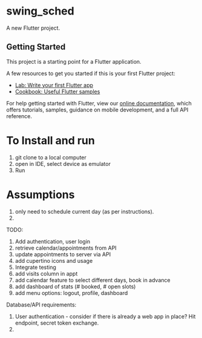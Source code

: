 # swing_sched

A new Flutter project.

## Getting Started

This project is a starting point for a Flutter application.

A few resources to get you started if this is your first Flutter project:

- [Lab: Write your first Flutter app](https://flutter.dev/docs/get-started/codelab)
- [Cookbook: Useful Flutter samples](https://flutter.dev/docs/cookbook)

For help getting started with Flutter, view our
[online documentation](https://flutter.dev/docs), which offers tutorials,
samples, guidance on mobile development, and a full API reference.

# To Install and run

1. git clone to a local computer
2. open in IDE, select device as emulator
3. Run

# Assumptions

1. only need to schedule current day (as per instructions).
2.

TODO:

1. Add authentication, user login
2. retrieve calendar/appointments from API
3. update appointments to server via API
4. add cupertino icons and usage
5. Integrate testing
6. add visits column in appt
7. add calendar feature to select different days, book in advance
8. add dashboard of stats (# booked, # open slots)
9. add menu options: logout, profile, dashboard

Database/API requirements:

1. User authentication - consider if there is already a web app in place? Hit endpoint, secret token exchange.
2.
